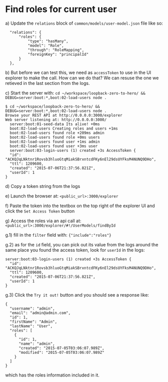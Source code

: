 # Find roles for current user

a\) Update the `relations` block of `common/models/user-model.json` file like so:

```text
  "relations": {
      "roles": {
          "type": "hasMany",
          "model": "Role",
          "through": "RoleMapping",
          "foreignKey": "principalId"
      }
  },
```

b\) But before we can test this, we need as `accessToken` to use in the UI explorer to make the call. How can we do that? We can resuse the one we retieved in the last section from the logs.

c\) Start the server with: `cd ~/workspace/loopback-zero-to-hero/ && DEBUG=server:boot:*,boot:02-load-users node .`

```text
$ cd ~/workspace/loopback-zero-to-hero/ && DEBUG=server:boot:*,boot:02-load-users node .
Browse your REST API at http://0.0.0.0:3000/explorer
Web server listening at: http://0.0.0.0:3000/
  server:boot:01-seed-data Its alive! +0ms
  boot:02-load-users Creating roles and users +1ms
  boot:02-load-users found role +209ms admin
  boot:02-load-users found role +0ms users
  boot:02-load-users found user +1ms admin
  boot:02-load-users found user +3ms user
  server:boot:03-login-users (1) created +3s AccessToken {
  "id": "ACKQJqLNktnr1Rovsb3hluoGtqMiakSBrxntcdFKy6nEl29dsUYFksM4NUNQ9DHo",
  "ttl": 1209600,
  "created": "2015-07-06T21:37:56.821Z",
  "userId": 1
}
```

d\) Copy a token string from the logs

e\) Launch the browser at: `<public_url>:3000/explorer`

f\) Paste the token into the textbox on the top right of the explorer UI and click the `Set Access Token` button

g\) Access the roles via an api call at: `<public_url>:3000/explorer/#!/UserModels/findById`

g.1\) fill in the `filter` field with: `{"include":"roles"}`

g.2\) as for the `id` field, you can pick out its value from the logs around the same place you found the access token, look for `userId` in the logs:

```text
server:boot:03-login-users (1) created +3s AccessToken {
  "id": "ACKQJqLNktnr1Rovsb3hluoGtqMiakSBrxntcdFKy6nEl29dsUYFksM4NUNQ9DHo",
  "ttl": 1209600,
  "created": "2015-07-06T21:37:56.821Z",
  "userId": 1
}
```

g.3\) Click the `Try it out!` button and you should see a response like:

```text
{
  "username": "admin",
  "email": "admin@admin.com",
  "id": 1,
  "firstName": "Admin",
  "lastName": "User",
  "roles": [
    {
      "id": 1,
      "name": "admin",
      "created": "2015-07-05T03:06:07.989Z",
      "modified": "2015-07-05T03:06:07.989Z"
    }
  ]
}
```

which has the roles information included in it.

